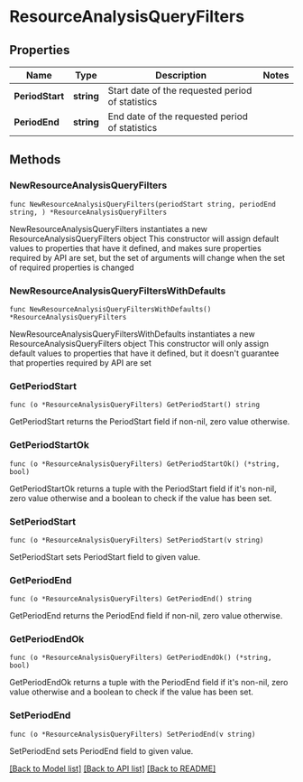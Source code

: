 # ResourceAnalysisQueryFilters

## Properties

Name | Type | Description | Notes
------------ | ------------- | ------------- | -------------
**PeriodStart** | **string** | Start date of the requested period of statistics | 
**PeriodEnd** | **string** | End date of the requested period of statistics | 

## Methods

### NewResourceAnalysisQueryFilters

`func NewResourceAnalysisQueryFilters(periodStart string, periodEnd string, ) *ResourceAnalysisQueryFilters`

NewResourceAnalysisQueryFilters instantiates a new ResourceAnalysisQueryFilters object
This constructor will assign default values to properties that have it defined,
and makes sure properties required by API are set, but the set of arguments
will change when the set of required properties is changed

### NewResourceAnalysisQueryFiltersWithDefaults

`func NewResourceAnalysisQueryFiltersWithDefaults() *ResourceAnalysisQueryFilters`

NewResourceAnalysisQueryFiltersWithDefaults instantiates a new ResourceAnalysisQueryFilters object
This constructor will only assign default values to properties that have it defined,
but it doesn't guarantee that properties required by API are set

### GetPeriodStart

`func (o *ResourceAnalysisQueryFilters) GetPeriodStart() string`

GetPeriodStart returns the PeriodStart field if non-nil, zero value otherwise.

### GetPeriodStartOk

`func (o *ResourceAnalysisQueryFilters) GetPeriodStartOk() (*string, bool)`

GetPeriodStartOk returns a tuple with the PeriodStart field if it's non-nil, zero value otherwise
and a boolean to check if the value has been set.

### SetPeriodStart

`func (o *ResourceAnalysisQueryFilters) SetPeriodStart(v string)`

SetPeriodStart sets PeriodStart field to given value.


### GetPeriodEnd

`func (o *ResourceAnalysisQueryFilters) GetPeriodEnd() string`

GetPeriodEnd returns the PeriodEnd field if non-nil, zero value otherwise.

### GetPeriodEndOk

`func (o *ResourceAnalysisQueryFilters) GetPeriodEndOk() (*string, bool)`

GetPeriodEndOk returns a tuple with the PeriodEnd field if it's non-nil, zero value otherwise
and a boolean to check if the value has been set.

### SetPeriodEnd

`func (o *ResourceAnalysisQueryFilters) SetPeriodEnd(v string)`

SetPeriodEnd sets PeriodEnd field to given value.



[[Back to Model list]](../README.md#documentation-for-models) [[Back to API list]](../README.md#documentation-for-api-endpoints) [[Back to README]](../README.md)


